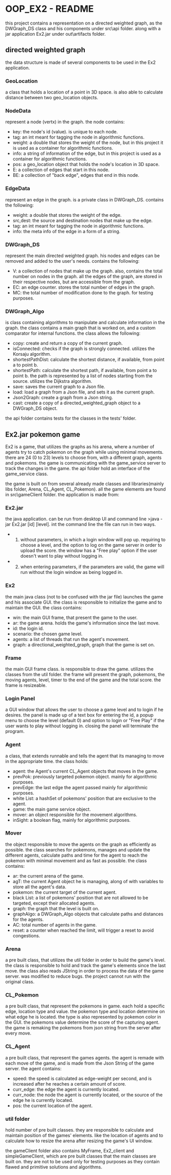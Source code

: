 # OOP_EX2 - README
this project contains a representation on a directed weighted graph, as the
DWGraph_DS class and his components under src\api folder.
along with a jar application Ex2.jar under out\artifacts folder.

## directed weighted graph
the data structure is made of several components to be used in the Ex2 application.

### GeoLocation
a class that holds a location of a point in 3D space.
is also able to calculate distance between two geo_location objects.
 
### NodeData
represent a node (vertx) in the graph.
the node contains:

* key: the node's id (value). is unique to each node.
* tag: an int meant for tagging the node in algorithmic functions.
* weight: a double that stores the weight of the node, 
but in this project it is used as a container for algorithmic functions.
* info: a string of information of the edge, but in this project is used as a container for algorithmic functions.
* pos: a geo_location object that holds the node's location in 3D space.
* E: a collection of edges that start in this node.
* BE: a collection of "back edge", edges that end in this node.

### EdgeData
represent an edge in the graph. is a private class in DWGraph_DS.
contains the following:

* weight: a double that stores the weight of the edge. 
* src,dest: the source and destination nodes that make up the edge.
* tag: an int meant for tagging the node in algorithmic functions.
* info: the meta info of the edge in a form of a string.

### DWGraph_DS
represent the main directed weighted graph.
his nodes and edges can be removed and added to the user's needs.
contains the following:

* V: a collection of nodes that make up the graph. also, contains the total number on nodes in the graph.
all the edges of the graph, are stored in their respective nodes, but are accessible from the graph.
* EC: an edge counter. stores the total number of edges in the graph.
* MC: the total number of modification done to the graph. for testing purposes.

### DWGraph_Algo
is class containing algorithms to manipulate and calculate information in the graph.
the class contains a main graph that is worked on, and a custom comparator for internal functions.
the class allows the following:

* copy: create and return a copy of the current graph.
* isConnected: checks if the graph is strongly connected. utilizes the Korsaju algorithm.
* shortestPathDist: calculate the shortest distance, if available, from point a to point b.
* shortestPath: calculate the shortest path, if available, from point a to point b. 
the path is represented by a list of nodes starting from the source. utilizes the Dijkstra algorithm.
* save: saves the current graph to a Json file.
* load: load a graph from a Json file, and sets it as the current graph.
* Json2Graph: create a graph from a Json string.
* cast: create a copy of a directed_weighted_graph object to a DWGraph_DS object.

the api folder contains tests for the classes in the tests' folder.

## Ex2.jar pokemon game

Ex2 is a game, that utilizes the graphs as his arena, where a number of agents
try to catch pokemon on the graph while using minimal movements.
there are 24 (0 to 23) levels to choose from, with a different graph, agents and pokemons.
the game is communicating with the game_service server to track the changes in the game.
the api folder hold an interface of the game_service class.

the game is built on from several already made classes and libraries(mainly libs folder, Arena, CL_Agent, CL_Pokemon).
all the game elements are found in src\gameClient folder. the application is made from:

### Ex2.jar

the java application. can be run from desktop UI and command line >java -jar Ex2.jar [id] [level].
int the command line the file can run in two ways.
* 1) without parameters, in which a login window will pop up. requiring to choose a level, and the option to log on
the game server in order to upload the score. the window has a "Free play" option if the user doesn't want to play without logging in.
* 2) when entering parameters, if the parameters are valid, the game will run without the login window as being logged in. 

### Ex2

the main java class (not to be confused with the jar file) launches the game and his associate GUI.
the class is responsible to initialize the game and to maintain the GUI.
the class contains:

* win: the main GUI frame, that present the game to the user.
* ar: the game arena. holds the game's information since the last move.
* id: the login id.
* scenario: the chosen game level.
* agents: a list of threads that run the agent's movement.
* graph: a directional_weighted_graph, graph that the game is set on.

### Frame

the main GUI frame class. is responsible to draw the game. utilizes the classes from the util folder.
the frame will present the graph, pokemons, the moving agents, level, timer to the end of the game and the total score.
the frame is resizeable.

### Login Panel

a GUI window that allows the user to choose a game level and to login if he desires.
the panel is made up of a text box for entering the id, a popup menu to choose the level (default 0)
and option to login or "Free Play" if the user wants to play without logging in.
closing the panel will terminate the program.

### Agent

a class, that extends runnable and tells the agent that its managing to move in the appropriate time.
the class holds:

* agent: the Agent's current CL_Agent objects that moves in the game.
* prevPok: previously targeted pokemon object. mainly for algorithmic purposes.
* prevEdge: the last edge the agent passed mainly for algorithmic purposes.
* white List: a hashSet of pokemons' position that are exclusive to the agent.
* game: the main game service object.
* mover: an object responsible for the movement algorithms.
* inSight: a boolean flag, mainly for algorithmic purposes.

### Mover

the object responsible to move the agents on the graph as efficiently as possible.
the class searches for pokemons, manages and update the different agents, calculate paths and time for the agent 
to reach the pokemon with minimal movement and as fast as possible.
the class contains:

* ar: the current arena of the game.
* agT: the current Agent object he is managing, along of with variables to store all the agent's data.
* pokemon: the current target of the current agent.
* black List: a list of pokemons' position that are not allowed to be targeted, except their allocated agents.
* graph: the graph that the level is built on.
* graphAlgo: a DWGraph_Algo objects that calculate paths and distances for the agents.
* AC: total number of agents in the game.
* reset: a counter when reached the limit, will trigger a reset to avoid congestions.

### Arena

a pre built class, that utilizes the util folder in order to build the game's level.
the class is responsible to hold and track the game's elements since the last move.
the class also reads JString in order to process the data of the game server.
was modified to reduce bugs. the project cannot run with the original class.

### CL_Pokemon

a pre built class, that represent the pokemons in game. each hold a specific edge, location type and value.
the pokemon type and location determine on what edge he is located. the type is also represented by pokemon color in the GUI.
the pokemons value determine the score of the capturing agent.
the game is remaking the pokemons from json string from the server after every move.

### CL_Agent

a pre built class, that represent the games agents. 
the agent is remade with each move of the game, and is made from the Json String of the game server.
the agent contains:

* speed: the speed is calculated as edge-weight per second, and is increased after he reaches a certain amount of score.
* curr_edge: the edge the agent is currently located.
* curr_node: the node the agent is currently located, or the source of the edge he is currently located.
* pos: the current location of the agent.

### util folder

hold number of pre built classes. they are responsible to calculate and maintain position of the games' elements.
like the location of agents and to calculate how to resize the arena after resizing the game's UI window.


the gameClient folder also contains MyFrame, Ex2_client and simpleGameClient, which are pre built classes
that the main classes are built on. they are not to be used only for testing purposes as they contain flawed
and primitive solutions and algorithms.